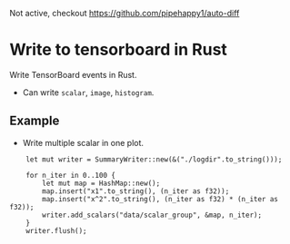 Not active, checkout https://github.com/pipehappy1/auto-diff

# Write to tensorboard in Rust #

Write TensorBoard events in Rust.

* Can write `scalar`, `image`, `histogram`.

## Example

* Write multiple scalar in one plot. 

```rust,no_run
	let mut writer = SummaryWriter::new(&("./logdir".to_string()));

    for n_iter in 0..100 {
        let mut map = HashMap::new();
        map.insert("x1".to_string(), (n_iter as f32));
        map.insert("x^2".to_string(), (n_iter as f32) * (n_iter as f32));
        writer.add_scalars("data/scalar_group", &map, n_iter);
    }
	writer.flush();
```
